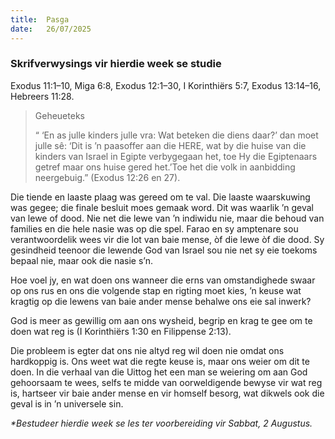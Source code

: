 ```yaml
---
title:  Pasga
date:   26/07/2025
---
```


### Skrifverwysings vir hierdie week se studie

Exodus 11:1–10, Miga 6:8, Exodus 12:1–30, I Korinthiërs 5:7, Exodus 13:14–16, Hebreers 11:28.

> <p>Geheueteks</p>
> “ ‘En as julle kinders julle vra: Wat beteken die diens daar?’ dan moet julle sê: ‘Dit is ’n paasoffer aan die HERE, wat by die huise van die kinders van Israel in Egipte verbygegaan het, toe Hy die Egiptenaars getref maar ons huise gered het.’Toe het die volk in aanbidding neergebuig.” (Exodus 12:26 en 27).

Die tiende en laaste plaag was gereed om te val. Die laaste waarskuwing was gegee; die finale besluit moes gemaak word. Dit was waarlik ’n geval van lewe of dood. Nie net die lewe van ’n indiwidu nie, maar die behoud van families en die hele nasie was op die spel. Farao en sy amptenare sou verantwoordelik wees vir die lot van baie mense, òf die lewe òf die dood. Sy gesindheid teenoor die lewende God van Israel sou nie net sy eie toekoms bepaal nie, maar ook die nasie s’n.

Hoe voel jy, en wat doen ons wanneer die erns van omstandighede swaar op ons rus en ons die volgende stap en rigting moet kies, ’n keuse wat kragtig op die lewens van baie ander mense behalwe ons eie sal inwerk?

God is meer as gewillig om aan ons wysheid, begrip en krag te gee om te doen wat reg is (I Korinthiërs 1:30 en Filippense 2:13).

Die probleem is egter dat ons nie altyd reg wil doen nie omdat ons hardkoppig is. Ons weet wat die regte keuse is, maar ons weier om dit te doen. In die verhaal van die Uittog het een man se weiering om aan God gehoorsaam te wees, selfs te midde van oorweldigende bewyse vir wat reg is, hartseer vir baie ander mense en vir homself besorg, wat dikwels ook die geval is in ’n universele sin.

_*Bestudeer hierdie week se les ter voorbereiding vir Sabbat, 2 Augustus._